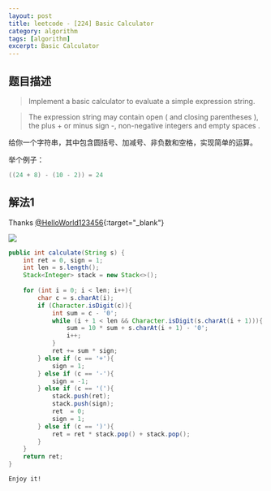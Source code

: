```yaml
---
layout: post
title: leetcode - [224] Basic Calculator
category: algorithm
tags: [algorithm]
excerpt: Basic Calculator
---
```


## 题目描述  

> Implement a basic calculator to evaluate a simple expression string.  

> The expression string may contain open ( and closing parentheses ), the plus + or minus sign -, non-negative integers and empty spaces .  

给你一个字符串，其中包含圆括号、加减号、非负数和空格，实现简单的运算。  

举个例子：  

``` java
((24 + 8) - (10 - 2)) = 24
```

## 解法1

Thanks [@HelloWorld123456](https://leetcode.com/problems/basic-calculator/discuss/62362/JAVA-Easy-Version-To-Understand!!!!!){:target="_blank"}  

![](https://yyc-images.oss-cn-beijing.aliyuncs.com/leetcode_224_process.png)  


``` java
public int calculate(String s) {
    int ret = 0, sign = 1;
    int len = s.length();
    Stack<Integer> stack = new Stack<>();
    
    for (int i = 0; i < len; i++){
        char c = s.charAt(i);
        if (Character.isDigit(c)){
            int sum = c - '0';
            while (i + 1 < len && Character.isDigit(s.charAt(i + 1))){
                sum = 10 * sum + s.charAt(i + 1) - '0';
                i++;
            }
            ret += sum * sign;
        } else if (c == '+'){
            sign = 1;
        } else if (c == '-'){
            sign = -1;
        } else if (c == '('){
            stack.push(ret);
            stack.push(sign);
            ret  = 0;
            sign = 1;
        } else if (c == ')'){
            ret = ret * stack.pop() + stack.pop();
        }
    }
    return ret;
}
```


`Enjoy it!`
